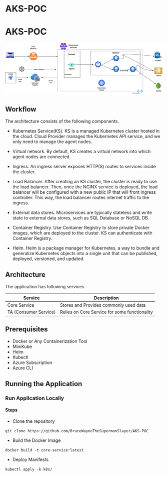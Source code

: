 # AKS-POC

# AKS-POC

![AKS](AKS.png)

## Workflow

The architecture consists of the following components.

- Kubernetes Service(KS). KS is a managed Kubernetes cluster hosted in the cloud. Cloud Provider manages the Kubernetes
  API service, and we only need to manage the agent nodes.

- Virtual network. By default, KS creates a virtual network into which agent nodes are connected.
- Ingress. An ingress server exposes HTTP(S) routes to services inside the cluster.
- Load Balancer. After creating an KS cluster, the cluster is ready to use the load balancer. Then, once the NGINX
  service is deployed, the load balancer will be configured with a new public IP that will front ingress controller.
  This way, the load balancer routes internet traffic to the ingress.

- External data stores. Microservices are typically stateless and write state to external data stores, such as SQL
  Database or NoSQL DB.

- Container Registry. Use Container Registry to store private Docker images, which are deployed to the cluster. KS can
  authenticate with Container Registry.

- Helm. Helm is a package manager for Kubernetes, a way to bundle and generalize Kubernetes objects into a single unit
  that can be published, deployed, versioned, and updated.

## Architecture

The application has following services

| Service               | Description                                   |
|-----------------------|-----------------------------------------------|
| Core Service          | Stores and Provides commonly used data        |
| TA (Consumer Service) | Relies on Core Service for some functionality | 

## Prerequisites

- Docker or Any Containerization Tool
- MiniKube
- Helm
- Kubectl
- Azure Subscription
- Azure CLI

## Running the Application

### Run Application Locally

#### Steps

- Clone the repository

```shell
git clone https://github.com/BruceWayneTheSupermanSlayer/AKS-POC
```

- Build the Docker Image

```shell
docker build -t core-service:latest .
```

- Deploy Manifests

```shell
kubectl apply -k k8s/
```


